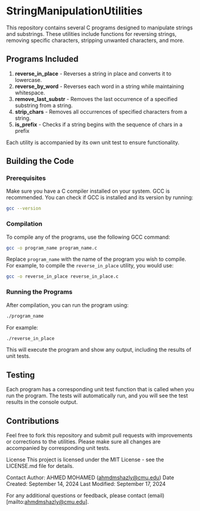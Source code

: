 # StringManipulationUtilities

This repository contains several C programs designed to manipulate strings and substrings. These utilities include functions for reversing strings, removing specific characters, stripping unwanted characters, and more.

## Programs Included

1. **reverse_in_place** - Reverses a string in place and converts it to lowercase.
2. **reverse_by_word** - Reverses each word in a string while maintaining whitespace.
3. **remove_last_substr** - Removes the last occurrence of a specified substring from a string.
4. **strip_chars** - Removes all occurrences of specified characters from a string.
5. **is_prefix** - Checks if a string begins with the sequence of chars in a prefix

Each utility is accompanied by its own unit test to ensure functionality.

## Building the Code

### Prerequisites

Make sure you have a C compiler installed on your system. GCC is recommended. You can check if GCC is installed and its version by running:

```bash
gcc --version
```

### Compilation
To compile any of the programs, use the following GCC command:

```bash
gcc -o program_name program_name.c
```

Replace `program_name` with the name of the program you wish to compile. For example, to compile the `reverse_in_place` utility, you would use:

```bash
gcc -o reverse_in_place reverse_in_place.c
```

### Running the Programs

After compilation, you can run the program using:

```bash
./program_name
```

For example:

```bash
./reverse_in_place
```
This will execute the program and show any output, including the results of unit tests.


## Testing
Each program has a corresponding unit test function that is called when you run the program. The tests will automatically run, and you will see the test results in the console output.

## Contributions
Feel free to fork this repository and submit pull requests with improvements or corrections to the utilities. Please make sure all changes are accompanied by corresponding unit tests.

License
This project is licensed under the MIT License - see the LICENSE.md file for details.

Contact
Author: AHMED MOHAMED (ahmdmshazly@cmu.edu)
Date Created: September 14, 2024
Last Modified: September 17, 2024

For any additional questions or feedback, please contact (email)[mailto:ahmdmshazly@cmu.edu].













